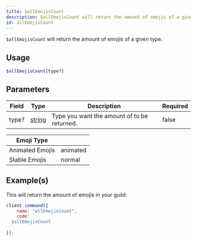 ```yaml
---
title: $allEmojisCount
description: $allEmojisCount will return the amount of emojis of a given type.
id: allEmojisCount
---
```


`$allEmojisCount` will return the amount of emojis of a given type.

## Usage

```php
$allEmojisCount[type?]
```

## Parameters

| Field | Type                                                                                              | Description                                 | Required |
| ----- | ------------------------------------------------------------------------------------------------- | ------------------------------------------- | -------- |
| type? | [string](https://developer.mozilla.org/en-US/docs/Web/JavaScript/Reference/Global_Objects/String) | Type you want the amount of to be returned. | false    |

| Emoji Type      |          |
| --------------- | -------- |
| Animated Emojis | animated |
| Stable Emojis   | normal   |

## Example(s)

This will return the amount of emojis in your guild:

```javascript
client.command({
    name: "allEmojisCount",
    code: `
  $allEmojisCount
  `
});
```
